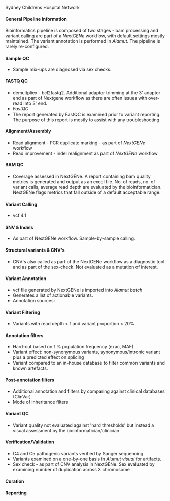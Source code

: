  Sydney Childrens Hospital Network


#### General Pipeline information

Bioinformatics pipeline is composed of two stages - bam processing and variant calling are part of a _NextGENe_ workflow, with default settings mostly maintained. The variant annotation is performed in _Alamut_. The pipeline is rarely re-configured.

#### Sample QC
 * Sample mix-ups are diagnosed via sex checks.

#### FASTQ QC

 * demultpliex - bcl2fastq2. Additional adaptor trimming at the 3' adaptor end as part of Nextgene workflow as there are often issues with over-read into 3' end.
 * _FastQC_
 * The report generated by FastQC is examined prior to variant reporting. The purpose of this report is mostly to assist with any troubleshooting.

#### Alignment/Assembly

 * Read alignment -  PCR duplicate marking  - as part of _NextGENe_ workflow
 * Read improvement - indel realignment as part of _NextGENe_ workflow

#### BAM QC

 * Coverage assessed in NextGENe. A report containing bam quality metrics is generated and output as an excel file. No. of reads, no. of variant calls, average read depth are evaluated by the bioinformatician. NextGENe flags metrics that fall outside of a default acceptable range.

#### Variant Calling

 * vcf 4.1

#### SNV & Indels 
 * As part of NextGENe workflow. Sample-by-sample calling.

#### Structural variants & CNV's 

 * CNV's also called as part of the NextGENe workflow as a diagnostic tool and as part of the sex-check. Not evaluated as a mutation of interest.

#### Variant Annotation

 * vcf file generated by NextGENe is imported into _Alamut batch_
 * Generates a list of actionable variants.
 * Annotation sources:

#### Variant Filtering
 * Variants with read depth < 1 and variant proportion < 20%

#### Annotation filters 

 * Hard-cut based on 1 % population frequency (exac, MAF)
 * Variant effect: non-synonymous variants, synonymous/intronic variant plus a predicted effect on splicing
 * Variant compared to an in-house database to filter common variants and known artefacts.

#### Post-annotation filters 
 * Additional annotation and filters by comparing against clinical databases (ClinVar)
 * Mode of inheritance filters

#### Variant QC

 * Variant quality not evaluated against 'hard thresholds' but instead a visual assessment by the bioinformatician/clinician

#### Verification/Validation

 * C4 and C5 pathogenic variants verified by Sanger sequencing.
 * Variants examined on a one-by-one basis in _Alumut visual_ for artifacts.
 * Sex check - as part of CNV analysis in NextGENe. Sex evaluated by examining number of duplication across X chromosome

#### Curation

#### Reporting
